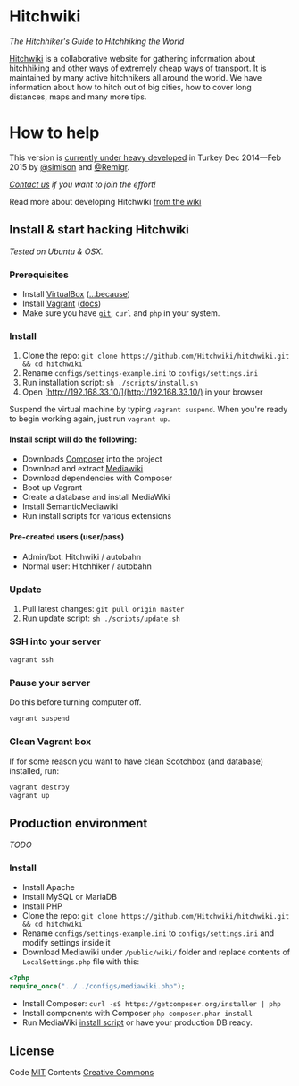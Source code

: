 # Hitchwiki
_The Hitchhiker's Guide to Hitchhiking the World_

[Hitchwiki](http://hitchwiki.org/) is a collaborative website for gathering information about [hitchhiking](http://hitchwiki.org/en/Hitchhiking) and other ways of extremely cheap ways of transport. It is maintained by many active hitchhikers all around the world. We have information about how to hitch out of big cities, how to cover long distances, maps and many more tips.

# How to help
This version is [currently under heavy developed](https://love.hitchwiki.net/) in Turkey Dec 2014—Feb 2015 by [@simison](https://github.com/simison) and [@Remigr](https://github.com/Remigr/).

_[Contact us](http://hitchwiki.org/developers) if you want to join the effort!_

Read more about developing Hitchwiki [from the wiki](https://github.com/Hitchwiki/hitchwiki/wiki)

## Install & start hacking Hitchwiki
_Tested on Ubuntu & OSX._

### Prerequisites
* Install [VirtualBox](https://www.virtualbox.org/) ([...because](http://docs.vagrantup.com/v2/virtualbox))
* Install [Vagrant](https://www.vagrantup.com/) ([docs](https://docs.vagrantup.com/v2/installation/))
* Make sure you have [`git`](http://git-scm.com/), `curl` and `php` in your system.

### Install
1. Clone the repo: `git clone https://github.com/Hitchwiki/hitchwiki.git && cd hitchwiki`
2. Rename `configs/settings-example.ini` to `configs/settings.ini`
3. Run installation script: `sh ./scripts/install.sh`
4. Open [http://192.168.33.10/](http://192.168.33.10/) in your browser

Suspend the virtual machine by typing `vagrant suspend`. When you're ready to begin working again, just run `vagrant up`.

#### Install script will do the following:
* Downloads [Composer](https://getcomposer.org/) into the project
* Download and extract [Mediawiki](https://www.mediawiki.org/)
* Download dependencies with Composer
* Boot up Vagrant
* Create a database and install MediaWiki
* Install SemanticMediawiki
* Run install scripts for various extensions

#### Pre-created users (user/pass)
* Admin/bot: Hitchwiki / autobahn
* Normal user: Hitchhiker / autobahn

### Update
1. Pull latest changes: `git pull origin master`
2. Run update script: `sh ./scripts/update.sh`

### SSH into your server
```bash
vagrant ssh
```

### Pause your server
Do this before turning computer off.
```bash
vagrant suspend
```

### Clean Vagrant box
If for some reason you want to have clean Scotchbox (and database) installed, run:
```bash
vagrant destroy
vagrant up
```

## Production environment
_TODO_

### Install
* Install Apache
* Install MySQL or MariaDB
* Install PHP
* Clone the repo: `git clone https://github.com/Hitchwiki/hitchwiki.git && cd hitchwiki`
* Rename `configs/settings-example.ini` to `configs/settings.ini` and modify settings inside it
* Download Mediawiki under `/public/wiki/` folder and replace contents of `LocalSettings.php` file with this:
```php
<?php
require_once("../../configs/mediawiki.php");
```
* Install Composer: `curl -sS https://getcomposer.org/installer | php`
* Install components with Composer `php composer.phar install`
* Run MediaWiki [install script](https://www.mediawiki.org/wiki/Manual:Installation_guide) or have your production DB ready.

## License
Code [MIT](LICENSE.md)
Contents [Creative Commons](http://creativecommons.org/licenses/by-sa/4.0/)
